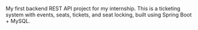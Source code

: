 My first backend REST API project for my internship. This is a ticketing system with events, seats, tickets, and seat locking, built using Spring Boot + MySQL.
